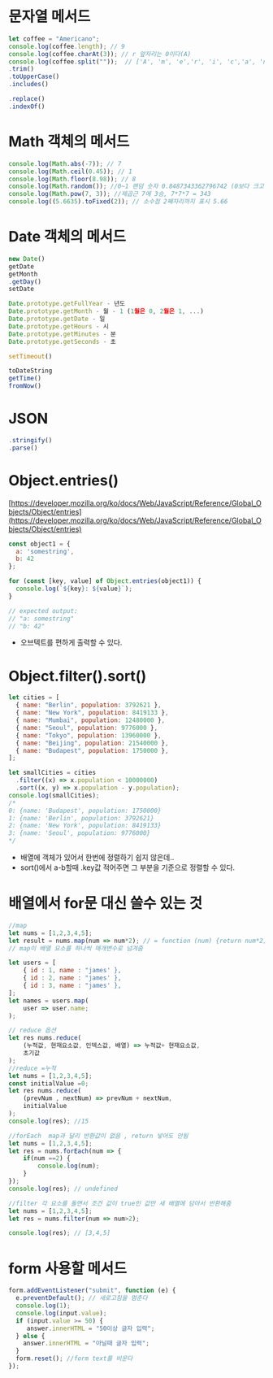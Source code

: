 # 문자열 메서드

```jsx
let coffee = "Americano";
console.log(coffee.length); // 9
console.log(coffee.charAt(3)); // r 앞자리는 0이다(A)
console.log(coffee.split(""));  // ['A', 'm', 'e','r', 'i', 'c','a', 'n', 'o']
.trim()
.toUpperCase()
.includes()

.replace()
.indexOf()
```

# Math 객체의 메서드

```jsx
console.log(Math.abs(-7)); // 7
console.log(Math.ceil(0.45)); // 1
console.log(Math.floor(8.98)); // 8
console.log(Math.random()); //0~1 랜덤 숫자 0.8487343362796742 (0보다 크고 1보다 작은)
console.log(Math.pow(7, 3)); //제곱근 7에 3승, 7*7*7 = 343
console.log((5.6635).toFixed(2)); // 소수점 2째자리까지 표시 5.66
```

# Date 객체의 메서드

```jsx
new Date()
getDate
getMonth
.getDay()
setDate

Date.prototype.getFullYear - 년도
Date.prototype.getMonth - 월 - 1 (1월은 0, 2월은 1, ...)
Date.prototype.getDate - 일
Date.prototype.getHours - 시
Date.prototype.getMinutes - 분
Date.prototype.getSeconds - 초

setTimeout()

toDateString
getTime()
fromNow()
```

# JSON

```jsx
.stringify()
.parse()
```

# **Object.entries()**

[https://developer.mozilla.org/ko/docs/Web/JavaScript/Reference/Global_Objects/Object/entries](https://developer.mozilla.org/ko/docs/Web/JavaScript/Reference/Global_Objects/Object/entries)

```jsx
const object1 = {
  a: 'somestring',
  b: 42
};

for (const [key, value] of Object.entries(object1)) {
  console.log(`${key}: ${value}`);
}

// expected output:
// "a: somestring"
// "b: 42"
```

- 오브텍트를 편하게 출력할 수 있다.

# Object.filter().sort()

```jsx
let cities = [
  { name: "Berlin", population: 3792621 },
  { name: "New York", population: 8419133 },
  { name: "Mumbai", population: 12480000 },
  { name: "Seoul", population: 9776000 },
  { name: "Tokyo", population: 13960000 },
  { name: "Beijing", population: 21540000 },
  { name: "Budapest", population: 1750000 },
];

let smallCities = cities
  .filter((x) => x.population < 10000000)
  .sort((x, y) => x.population - y.population);
console.log(smallCities);
/*
0: {name: 'Budapest', population: 1750000}
1: {name: 'Berlin', population: 3792621}
2: {name: 'New York', population: 8419133}
3: {name: 'Seoul', population: 9776000}
*/
```

- 배열에 객체가 있어서 한번에 정렬하기 쉽지 않은데..
- sort()에서 a-b할때 .key값 적어주면 그 부분을 기준으로 정렬할 수 있다.

# 배열에서 for문 대신 쓸수 있는 것

```jsx
//map
let nums = [1,2,3,4,5];
let result = nums.map(num => num*2); // = function (num) {return num*2;}
// map이 배열 요소를 하나씩 매개변수로 넘겨줌

let users = [
	{ id : 1, name : "james' },
	{ id : 2, name : "james' },
	{ id : 3, name : "james' },
];
let names = users.map(
	user => user.name;
);

// reduce 옵션
let res nums.reduce(
	(누적값, 현재요소값, 인덱스값, 배열) => 누적값+ 현재요소값,
	초기값
);
//reduce =누적
let nums = [1,2,3,4,5];
const initialValue =0;
let res nums.reduce(
	(prevNum , nextNum) => prevNum + nextNum,
	initialValue
);
console.log(res); //15

//forEach  map과 달리 반환값이 없음 , return 넣어도 안됨
let nums = [1,2,3,4,5];
let res = nums.forEach(num => {
	if(num ==2) {
		console.log(num);
	}
});
console.log(res); // undefined

//filter 각 요소를 돌면서 조건 값이 true인 값만 새 배열에 담아서 반환해줌
let nums = [1,2,3,4,5];
let res = nums.filter(num => num>2);

console.log(res); // [3,4,5]
```

# form 사용할 메서드

```jsx
form.addEventListener("submit", function (e) {
  e.preventDefault(); // 새로고침을 멈춘다
  console.log(1);
  console.log(input.value);
  if (input.value >= 50) {
     answer.innerHTML = "50이상 글자 입력";
  } else {
    answer.innerHTML = "아닐때 글자 입력";
  }
  form.reset(); //form text를 비운다
});
```
